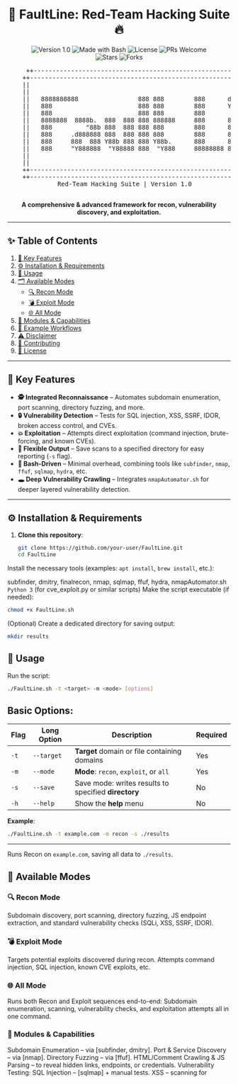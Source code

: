<h1 align="center">🚀 FaultLine: Red-Team Hacking Suite 🔥</h1>

<p align="center">
  <img src="https://img.shields.io/badge/Version-1.0-blue.svg" alt="Version 1.0">
  <img src="https://img.shields.io/badge/Made%20with-Bash-success.svg" alt="Made with Bash">
  <img src="https://img.shields.io/badge/License-Choose%20a%20license-orange.svg" alt="License">
  <img src="https://img.shields.io/badge/PRs-Welcome-brightgreen.svg" alt="PRs Welcome">
  <br>
  <img src="https://img.shields.io/github/stars/your-username/FaultLine?style=social" alt="Stars">
  <img src="https://img.shields.io/github/forks/your-username/FaultLine?style=social" alt="Forks">
</p>

<div align="center">
  
  <pre>
     ++----------------------------------------------------------------------------------++
    ++----------------------------------------------------------------------------------++
    ||                                                                                  ||
    ||                                                                                  ||
    ||   8888888888                888 888        888      d8b                   888    ||
    ||   888                       888 888        888      Y8P                   888    ||
    ||   888                       888 888        888                            888    ||
    ||   8888888  8888b.  888  888 888 888888     888      888 88888b.   .d88b.  888    ||
    ||   888         "88b 888  888 888 888        888      888 888 "88b d8P  Y8b 888    ||
    ||   888     .d888888 888  888 888 888        888      888 888  888 88888888 Y8P    ||
    ||   888     888  888 Y88b 888 888 Y88b.      888      888 888  888 Y8b.      "     ||
    ||   888     "Y888888  "Y88888 888  "Y888     88888888 888 888  888  "Y8888  888    ||
    ||                                                                                  ||
    ||                                                                                  ||
    ++----------------------------------------------------------------------------------++
    ++----------------------------------------------------------------------------------++
   Red-Team Hacking Suite | Version 1.0
  </pre>
  
  <strong>A comprehensive & advanced framework for recon, vulnerability discovery, and exploitation.</strong>

</div>

---

## ✨ Table of Contents

1. [🔑 Key Features](#-key-features)
2. [⚙️ Installation & Requirements](#️-installation--requirements)
3. [🚀 Usage](#-usage)
4. [🗂 Available Modes](#-available-modes)
   - [🔍 Recon Mode](#recon-mode)
   - [💣 Exploit Mode](#exploit-mode)
   - [🌐 All Mode](#all-mode)
5. [🔧 Modules & Capabilities](#-modules--capabilities)
6. [🎯 Example Workflows](#-example-workflows)
7. [⚠️ Disclaimer](#️-disclaimer)
8. [🤝 Contributing](#-contributing)
9. [📜 License](#-license)

---

## 🔑 Key Features

- **🕵️ Integrated Reconnaissance** – Automates subdomain enumeration, port scanning, directory fuzzing, and more.
- **🔒 Vulnerability Detection** – Tests for SQL injection, XSS, SSRF, IDOR, broken access control, and CVEs.
- **💥 Exploitation** – Attempts direct exploitation (command injection, brute-forcing, and known CVEs).
- **📁 Flexible Output** – Save scans to a specified directory for easy reporting (`-s` flag).
- **🐚 Bash-Driven** – Minimal overhead, combining tools like `subfinder`, `nmap`, `ffuf`, `sqlmap`, `hydra`, etc.
- **🕳️ Deep Vulnerability Crawling** – Integrates `nmapAutomator.sh` for deeper layered vulnerability detection.

---

## ⚙️ Installation & Requirements

1. **Clone this repository**:
   ```bash
   git clone https://github.com/your-user/FaultLine.git
   cd FaultLine

Install the necessary tools (examples: `apt install`, `brew install`, etc.):

subfinder, dmitry, finalrecon, nmap, sqlmap, ffuf, hydra, nmapAutomator.sh
`Python 3` (for cve_exploit.py or similar scripts)
Make the script executable (if needed):

```bash
chmod +x FaultLine.sh
```
(Optional) Create a dedicated directory for saving output:

```bash
mkdir results
```
## 🚀 Usage
Run the script:

```bash
./FaultLine.sh -t <target> -m <mode> [options]
```
## Basic Options:

| Flag | Long Option   | Description                                              | Required |
|------|--------------|---------------------------------------------------------|----------|
| `-t` | `--target`   | **Target** domain or file containing domains            | Yes      |
| `-m` | `--mode`     | **Mode**: `recon`, `exploit`, or `all`                  | Yes      |
| `-s` | `--save`     | Save mode: writes results to specified **directory**    | No       |
| `-h` | `--help`     | Show the **help** menu                                  | No       |

**Example**:
```bash
./FaultLine.sh -t example.com -m recon -s ./results
```
---
Runs Recon on `example.com`, saving all data to `./results`.

## 📂 Available Modes
### 🔍 Recon Mode
Subdomain discovery, port scanning, directory fuzzing, JS endpoint extraction, and standard vulnerability checks (SQLi, XSS, SSRF, IDOR).
### 💣 Exploit Mode
Targets potential exploits discovered during recon.
Attempts command injection, SQL injection, known CVE exploits, etc.
### 🌐 All Mode
Runs both Recon and Exploit sequences end-to-end:
Subdomain enumeration, scanning, vulnerability checks, and exploitation attempts all in one command.
### 🔧 Modules & Capabilities
Subdomain Enumeration – via [subfinder, dmitry].
Port & Service Discovery – via [nmap].
Directory Fuzzing – via [ffuf].
HTML/Comment Crawling & JS Parsing – to reveal hidden links, endpoints, or credentials.
Vulnerability Testing:
SQL Injection – [sqlmap] + manual tests.
XSS – scanning for <script> tags, reflection points.
SSRF – parameter-based checks to internal endpoints.
IDOR / Broken Access Control – checks for direct object references or missing ACLs.
Deep Vuln Scan – using nmapAutomator.sh -t Vulns.
Exploitation:
Command Injection – tests with injected whoami, etc.
SSH Brute Force – via [hydra].
Known CVE Exploits – run cve_exploit.py or similar scripts.
Privilege Escalation Checks – scanning for admin endpoints, 403 bypass, etc.
Output Management:
-s <dir> – saves all logs and data to a chosen directory.
DEBUG=1 – set in script for verbose, debug-level logging.
🎯 Example Workflows
Full Recon & Exploit:

bash
Copy
Edit
./FaultLine.sh -t target-example.com -m all -s output_results
Performs subdomain enumeration, scanning, vuln detection, exploitation attempts – saves it all.
Recon Only:

bash
Copy
Edit
./FaultLine.sh -t target-example.com -m recon
Gathers host intelligence, subdomains, open ports, and basic vulnerability insights.
Focused Exploitation:

bash
Copy
Edit
./FaultLine.sh -t target-example.com -m exploit -s exploited_results
Skips the broad recon steps and directly tries exploit modules, logging to exploited_results.
⚠️ Disclaimer
This project is for authorized red-team engagements, security research, and educational purposes.
Always ensure you have explicit permission before testing or attacking any systems.
No liability is assumed by the author(s) for misuse or damage caused by this software.

🤝 Contributing
Fork this repo.
Create a new branch: git checkout -b feature/awesome-improvement.
Commit your changes: git commit -m 'Add a cool feature'.
Push to your branch: git push origin feature/awesome-improvement.
Submit a Pull Request.
We appreciate all contributions—bug reports, feature ideas, or code improvements.

📜 License
Pick an open-source license (e.g., MIT License, GPLv3, etc.) and place it here and in a LICENSE file.

mathematica
Copy
Edit
[Your License Text Here]
Happy hacking and stay authorized! Use responsibly to secure and strengthen systems, not harm them.

1. **Clone this repository**:
   ```bash
   git clone https://github.com/your-username/FaultLine.git
   cd FaultLine
